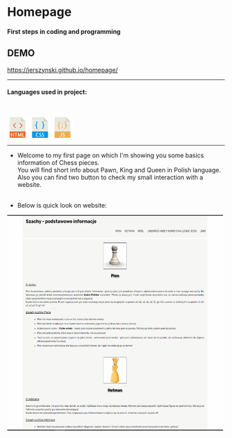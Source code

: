# Homepage

#### First steps in coding and programming

## DEMO

https://jerszynski.github.io/homepage/

---

#### Languages used in project:

<br />

![html](images/html-icon.png) ![css](images/css-icon.png) ![js](images/js-icon.png)

---

- Welcome to my first page on which I'm showing you some basics information of Chess pieces. <br />
  You will find short info about Pawn, King and Queen in Polish language.<br />
  Also you can find two button to check my small interaction with a website.
  <br />
  <br />

- Below is quick look on website:<br />

<img src="images/Animation.gif" width="500" height="500">
